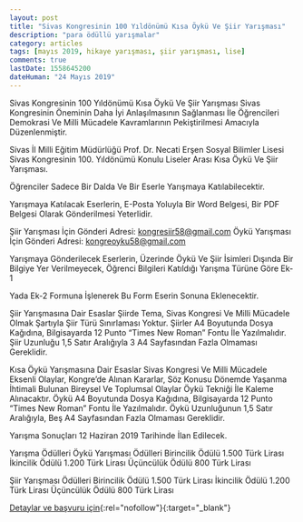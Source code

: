 ```yaml
---
layout: post
title: "Sivas Kongresinin 100 Yıldönümü Kısa Öykü Ve Şiir Yarışması"
description: "para ödüllü yarışmalar"
category: articles
tags: [mayıs 2019, hikaye yarışması, şiir yarışması, lise]
comments: true
lastDate: 1558645200
dateHuman: "24 Mayıs 2019"
---
```


Sivas Kongresinin 100 Yıldönümü Kısa Öykü Ve Şiir Yarışması Sivas Kongresinin Öneminin Daha İyi Anlaşılmasının Sağlanması İle Öğrencileri Demokrasi Ve Milli Mücadele Kavramlarının Pekiştirilmesi Amacıyla Düzenlenmiştir.

Sivas İl Milli Eğitim Müdürlüğü Prof. Dr. Necati Erşen Sosyal Bilimler Lisesi Sivas Kongresinin 100. Yıldönümü Konulu Liseler Arası Kısa Öykü Ve Şiir Yarışması.

Öğrenciler Sadece Bir Dalda Ve Bir Eserle Yarışmaya Katılabilecektir.

Yarışmaya Katılacak Eserlerin, E-Posta Yoluyla Bir Word Belgesi, Bir PDF Belgesi Olarak Gönderilmesi Yeterlidir.

Şiir Yarışması İçin Gönderi Adresi: kongresiir58@gmail.com
Öykü Yarışması İçin Gönderi Adresi: kongreoyku58@gmail.com

Yarışmaya Gönderilecek Eserlerin, Üzerinde Öykü Ve Şiir İsimleri Dışında Bir Bilgiye Yer Verilmeyecek, Öğrenci Bilgileri Katıldığı Yarışma Türüne Göre Ek-1

Yada Ek-2 Formuna İşlenerek Bu Form Eserin Sonuna Eklenecektir.

Şiir Yarışmasına Dair Esaslar
Şiirde Tema, Sivas Kongresi Ve Milli Mücadele Olmak Şartıyla Şiir Türü Sınırlaması Yoktur.
Şiirler A4 Boyutunda Dosya Kağıdına, Bilgisayarda 12 Punto “Times New Roman” Fontu İle Yazılmalıdır. Şiir Uzunluğu 1,5 Satır Aralığıyla 3 A4 Sayfasından Fazla Olmaması Gereklidir.

Kısa Öykü Yarışmasına Dair Esaslar
Sivas Kongresi Ve Milli Mücadele Eksenli Olaylar, Kongre’de Alınan Kararlar, Söz Konusu Dönemde Yaşanma İhtimali Bulunan Bireysel Ve Toplumsal Olaylar Öykü Tekniği İle Kaleme Alınacaktır.
Öykü A4 Boyutunda Dosya Kağıdına, Bilgisayarda 12 Punto “Times New Roman” Fontu İle Yazılmalıdır. Öykü Uzunluğunun 1,5 Satır Aralığıyla, Beş A4 Sayfasından Fazla Olmaması Gereklidir.

Yarışma Sonuçları 12 Haziran 2019 Tarihinde İlan Edilecek.

Yarışma Ödülleri
Öykü Yarışması Ödülleri
Birincilik Ödülü 1.500 Türk Lirası
İkincilik Ödülü 1.200 Türk Lirası
Üçüncülük Ödülü 800 Türk Lirası

Şiir Yarışması Ödülleri
Birincilik Ödülü 1.500 Türk Lirası
İkincilik Ödülü 1.200 Türk Lirası
Üçüncülük Ödülü 800 Türk Lirası

[Detaylar ve başvuru için](https://www.guncel-egitim.org/sivas-kongresinin-100-yildonumu-kisa-oyku-ve-siir-yarismasi/?utm_source=edebiyatyarismalari.com&utm_medium=affiliate&utm_campaign=cpc){:rel="nofollow"}{:target="_blank"}
